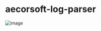 # aecorsoft-log-parser


![image](https://github.com/user-attachments/assets/36cdb563-66db-466c-8277-c465e0ddef02)
